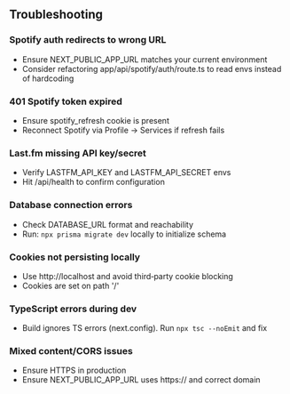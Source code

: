 ## Troubleshooting

### Spotify auth redirects to wrong URL
- Ensure NEXT_PUBLIC_APP_URL matches your current environment
- Consider refactoring app/api/spotify/auth/route.ts to read envs instead of hardcoding

### 401 Spotify token expired
- Ensure spotify_refresh cookie is present
- Reconnect Spotify via Profile → Services if refresh fails

### Last.fm missing API key/secret
- Verify LASTFM_API_KEY and LASTFM_API_SECRET envs
- Hit /api/health to confirm configuration

### Database connection errors
- Check DATABASE_URL format and reachability
- Run: `npx prisma migrate dev` locally to initialize schema

### Cookies not persisting locally
- Use http://localhost and avoid third‑party cookie blocking
- Cookies are set on path '/'

### TypeScript errors during dev
- Build ignores TS errors (next.config). Run `npx tsc --noEmit` and fix

### Mixed content/CORS issues
- Ensure HTTPS in production
- Ensure NEXT_PUBLIC_APP_URL uses https:// and correct domain
